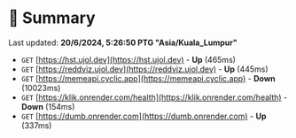 # 📖 Summary
Last updated: **20/6/2024, 5:26:50 PTG "Asia/Kuala_Lumpur"**

- `GET` [https://hst.ujol.dev](https://hst.ujol.dev) - **Up** (465ms)
- `GET` [https://reddviz.ujol.dev](https://reddviz.ujol.dev) - **Up** (445ms)
- `GET` [https://memeapi.cyclic.app](https://memeapi.cyclic.app) - **Down** (10023ms)
- `GET` [https://klik.onrender.com/health](https://klik.onrender.com/health) - **Down** (154ms)
- `GET` [https://dumb.onrender.com](https://dumb.onrender.com) - **Up** (337ms)
